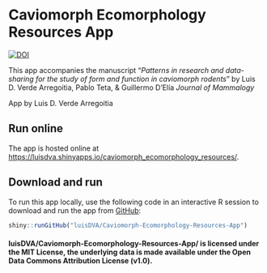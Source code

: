 
<!-- README.md is generated from README.Rmd. Please edit that file -->

# Caviomorph Ecomorphology Resources App

<!-- badges: start -->
[![DOI](https://zenodo.org/badge/226179445.svg)](https://zenodo.org/badge/latestdoi/226179445)
<!-- badges: end -->

This app accompanies the manuscript “*Patterns in research and
data-sharing for the study of form and function in caviomorph rodents*” by Luis D. Verde Arregoitia, Pablo Teta, & Guillermo D’Elía _Journal of Mammalogy_

App by Luis D. Verde Arregoitia


## Run online

The app is hosted online at
<https://luisdva.shinyapps.io/caviomorph_ecomorphology_resources/>.

## Download and run

To run this app locally, use the following code in an interactive R
session to download and run the app from [GitHub](https://github.com/):

``` r
shiny::runGitHub("luisDVA/Caviomorph-Ecomorphology-Resources-App")
```

####  luisDVA/Caviomorph-Ecomorphology-Resources-App/ is licensed under the MIT License, the underlying data is made available under the Open Data Commons Attribution License (v1.0).
